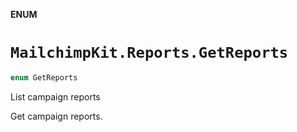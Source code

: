 **ENUM**

# `MailchimpKit.Reports.GetReports`

```swift
enum GetReports
```

List campaign reports

Get campaign reports.
